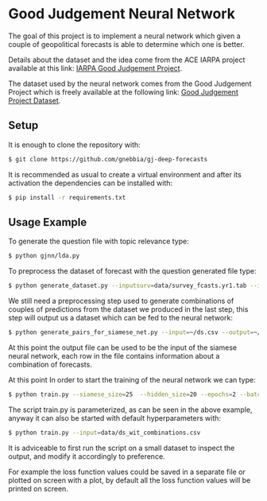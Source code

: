 # Good Judgement Neural Network

The goal of this project is to implement a neural network which given a couple of geopolitical forecasts is able 
to determine which one is better.

Details about the dataset and the idea come from the ACE IARPA project
available at this link:
[IARPA Good Judgement
Project](https://www.dni.gov/index.php/newsroom/press-releases/item/1751-iarpa-announces-publication-of-data-from-the-good-judgment-project
"IARPA Good Judgement Project").

The dataset used by the neural network comes from the Good Judgement Project 
which is freely available at the following link:
[Good Judgement Project Dataset](https://doi.org/10.7910/DVN/BPCDH5
"Good Judgement Project Dataset").

## Setup

It is enough to clone the repository with:
```bash 
$ git clone https://github.com/gnebbia/gj-deep-forecasts
```

It is recommended as usual to create a virtual environment and after its activation 
the dependencies can be installed with:
```bash
$ pip install -r requirements.txt
```

## Usage Example

To generate the question file with topic relevance type:
```bash
$ python gjnn/lda.py
```

To preprocess the dataset of forecast with the question generated file type:
```bash
$ python generate_dataset.py --inputsurv=data/survey_fcasts.yr1.tab --inputquest=data/questions_w_topics.csv --outputf=~/ds.csv
```

We still need a preprocessing step used to generate combinations of couples of predictions from the dataset we 
produced in the last step, this step will output us a dataset which can be fed to the neural network:
```bash
$ python generate_pairs_for_siamese_net.py --input=~/ds.csv --output=~/ds_with_combinations.csv
```

At this point the output file can be used to be the input of the siamese neural network, each row
in the file contains information about a combination of forecasts.

At this point In order to start the training of the neural network we can type:
```bash
$ python train.py --siamese_size=25  --hidden_size=20 --epochs=2 --batch_size=64 --input=data/ds_wit_combinations.csv
```

The script train.py is parameterized, as can be seen in the above example, anyway it can also be started with default 
hyperparameters with:

```bash
$ python train.py --input=data/ds_wit_combinations.csv
```
It is adviceable to first run the script on a small dataset to inspect the output, and modify it accordingly to
preference.

For example the loss function values could be saved in a separate file or plotted on screen with a plot,
by default all the loss function values will be printed on screen.

